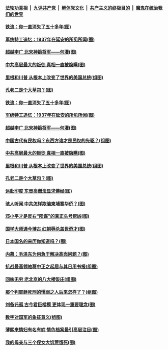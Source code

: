 

####  [法轮功真相](../../../../basic/blob/master/README.md?t=03230631) &nbsp;|&nbsp; [九评共产党](../../../../9ping.md/blob/master/README.md?t=03230631) &nbsp;|&nbsp; [解体党文化](../../../../jtdwh.md/blob/master/README.md?t=03230631)  &nbsp;|&nbsp; [共产主义的终极目的](../../../../gczydzjmd.md/blob/master/README.md?t=03230631) &nbsp;|&nbsp; [魔鬼在统治我们的世界](../../../../mgztzwmdsj.md/blob/master/README.md?t=03230631) 

#### [铁流：你一直消失了五十多年(图)](../pages/p6/965537.md?t=03230631) 

#### [军统特工追忆：1937年在延安的所见所闻(图)](../pages/p6/965872.md?t=03230631) 

#### [超越李广 北宋神箭将军——何灌(图)](../pages/p6/966083.md?t=03230631) 

#### [中共高层最大的叛徒 真相一直被隐瞒(图)](../pages/p6/965252.md?t=03230631) 

#### [里根和川普 从根本上改变了世界的美国总统(组图)](../pages/p6/965808.md?t=03230631) 

#### [孔老二是个大草包？(图)](../pages/p6/965562.md?t=03230631) 

#### [铁流：你一直消失了五十多年(图)](../pages/p6/965537.md?t=03230631) 

#### [军统特工追忆：1937年在延安的所见所闻(图)](../pages/p6/965872.md?t=03230631) 

#### [超越李广 北宋神箭将军——何灌(图)](../pages/p6/966083.md?t=03230631) 

#### [中国古代有民权吗？东西方谁才是民权的先驱？(组图)](../pages/p6/966196.md?t=03230631) 

#### [中共高层最大的叛徒 真相一直被隐瞒(图)](../pages/p6/965252.md?t=03230631) 

#### [里根和川普 从根本上改变了世界的美国总统(组图)](../pages/p6/965808.md?t=03230631) 

#### [孔老二是个大草包？(图)](../pages/p6/965562.md?t=03230631) 

#### [远赴印度 东晋高僧法显求佛经(图)](../pages/p6/965866.md?t=03230631) 

#### [骇人听闻 中共怎样欺骗柬埔寨华侨？(图)](../pages/p6/965124.md?t=03230631) 

#### [邓小平才是反右“阳谋”的真正头号帮凶(图)](../pages/p6/965632.md?t=03230631) 

#### [国学大师通今博古 红朝辱杀盖世奇才(图)](../pages/p6/964105.md?t=03230631) 

#### [日本国名的来历你知道吗？(图)](../pages/p6/966087.md?t=03230631) 

#### [内幕：毛泽东为何急于解决高岗问题？(图)](../pages/p6/965355.md?t=03230631) 

#### [抗战最高领袖蒋中正之起居与其日用书报(组图)](../pages/p6/965463.md?t=03230631) 

#### [回味无穷 老北京的八大楼饭庄(组图)](../pages/p6/966003.md?t=03230631) 

#### [那个判耶稣死刑的懦弱之人后来怎样了？(组图)](../pages/p6/965704.md?t=03230631) 

#### [刘备讬孤 古今君臣楷模 更体现一重要理念(图)](../pages/p6/965707.md?t=03230631) 

#### [数字对国军的象征意义(组图)](../pages/p6/964367.md?t=03230631) 

#### [薄熙来情妇有名有姓 情色档案最引高层注目(图)](../pages/p6/965200.md?t=03230631) 

#### [我的母亲与三个侄女大饥荒饿死(图)](../pages/p6/965464.md?t=03230631) 

